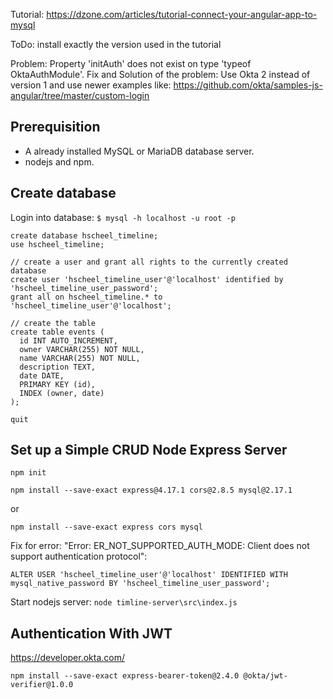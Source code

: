 Tutorial: https://dzone.com/articles/tutorial-connect-your-angular-app-to-mysql

ToDo: install exactly the version used in the tutorial

Problem: Property 'initAuth' does not exist on type 'typeof OktaAuthModule'.
Fix and Solution of the problem: Use Okta 2 instead of version 1 and use newer examples like: https://github.com/okta/samples-js-angular/tree/master/custom-login

## Prerequisition

- A already installed MySQL or MariaDB database server.
- nodejs and npm.

## Create database

Login into database:
`$ mysql -h localhost -u root -p`

~~~
create database hscheel_timeline;
use hscheel_timeline;

// create a user and grant all rights to the currently created database
create user 'hscheel_timeline_user'@'localhost' identified by 'hscheel_timeline_user_password';
grant all on hscheel_timeline.* to 'hscheel_timeline_user'@'localhost';

// create the table
create table events (
  id INT AUTO_INCREMENT,
  owner VARCHAR(255) NOT NULL,
  name VARCHAR(255) NOT NULL,
  description TEXT,
  date DATE,
  PRIMARY KEY (id),
  INDEX (owner, date)
);

quit
~~~

## Set up a Simple CRUD Node Express Server

`npm init`

`npm install --save-exact express@4.17.1 cors@2.8.5 mysql@2.17.1`

or

`npm install --save-exact express cors mysql`

Fix for error: "Error: ER_NOT_SUPPORTED_AUTH_MODE: Client does not support authentication protocol":
~~~
ALTER USER 'hscheel_timeline_user'@'localhost' IDENTIFIED WITH mysql_native_password BY 'hscheel_timeline_user_password';
~~~

Start nodejs server: `node timline-server\src\index.js`

## Authentication With JWT
https://developer.okta.com/

`npm install --save-exact express-bearer-token@2.4.0 @okta/jwt-verifier@1.0.0`